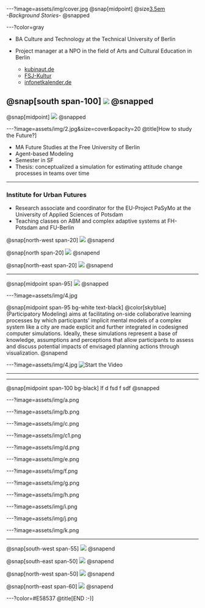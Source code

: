 ---?image=assets/img/cover.jpg
@snap[midpoint]
@size[3.5em](Hei)
<br>
*-Background Stories-*
@snapped

---?color=gray
* BA Culture and Technology at the Technical University of Berlin

* Project manager at a NPO in the field of Arts and Cultural Education in Berlin

  * [kubinaut.de](https://www.kubinaut.de/de)
  * [FSJ-Kultur](http://lkj-berlin.de/fsjkultur/)
  * [infonetkalender.de](http://www.infonetkalender.de/)

@snap[south span-100]
![](assets/img/1.png)
@snapped
---
@snap[midpoint]
![](assets/img/berlin.png)
@snapped


---?image=assets/img/2.jpg&size=cover&opacity=20
@title[How to study the Future?]

* MA Future Studies at the Free University of Berlin
* Agent-based Modeling
* Semester in SF
* Thesis: conceptualized a simulation for estimating attitude change processes in teams over time

---
### Institute for Urban Futures
* Research associate and coordinator for the EU-Project PaSyMo at the University of Applied Sciences of Potsdam
* Teaching classes on ABM and complex adaptive systems at FH-Potsdam and FU-Berlin

@snap[north-west span-20]
![](assets/img/UZ_l.png)
@snapend

@snap[north span-20]
![](assets/img/UZ_m.png)
@snapend

@snap[north-east span-20]
![](assets/img/UZ_r.png)
@snapend

---
@snap[midpoint span-95]
![](assets/img/l.png)
@snapped

---?image=assets/img/4.jpg

@snap[midpoint span-95 bg-white text-black]
@color[skyblue](Participatory Modeling) aims at facilitating on-side collaborative learning processes by which participants’ implicit mental models of a complex system like a city are made explicit and further integrated in codesigned computer simulations. Ideally, these simulations represent a base of knowledge, assumptions and perceptions that allow participants to assess and discuss potential impacts of envisaged planning actions through visualization.
@snapend

---?image=assets/img/4.jpg
![Start the Video](https://player.vimeo.com/video/285110972)

---

---

@snap[midpoint span-100 bg-black]
lf
d
fsd
f
sdf
@snapped

---?image=assets/img/a.png

---?image=assets/img/b.png

---?image=assets/img/c.png

---?image=assets/img/c1.png

---?image=assets/img/d.png

---?image=assets/img/e.png

---?image=assets/img/f.png

---?image=assets/img/g.png

---?image=assets/img/h.png

---?image=assets/img/i.png

---?image=assets/img/j.png

---?image=assets/img/k.png


---
@snap[south-west span-55]
![](assets/img/WS3.jpg)
@snapend

@snap[south-east span-50]
![](assets/img/WS4.jpg)
@snapend

@snap[north-west span-50]
![](assets/img/WS2.jpg)
@snapend

@snap[north-east span-60]
![](assets/img/WS1.jpg)
@snapend


---?color=#E58537
@title[END :-)]
